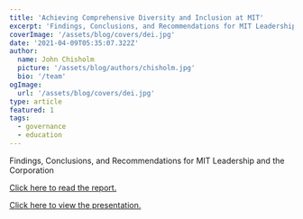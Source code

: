 ```yaml
---
title: 'Achieving Comprehensive Diversity and Inclusion at MIT'
excerpt: 'Findings, Conclusions, and Recommendations for MIT Leadership and the Corporation.'
coverImage: '/assets/blog/covers/dei.jpg'
date: '2021-04-09T05:35:07.322Z'
author:
  name: John Chisholm
  picture: '/assets/blog/authors/chisholm.jpg'
  bio: '/team'
ogImage:
  url: '/assets/blog/covers/dei.jpg'
type: article
featured: 1
tags: 
  - governance
  - education
---
```


Findings, Conclusions, and Recommendations for MIT Leadership and the Corporation

[Click here to read the report.](https://johnchisholmventures.com/dei)

[Click here to view the presentation.](https://johnchisholmventures.com/deipres)